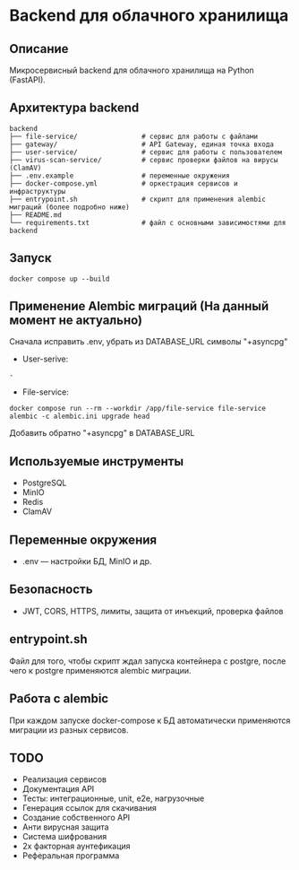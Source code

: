 # Backend для облачного хранилища

## Описание
Микросервисный backend для облачного хранилища на Python (FastAPI).

## Архитектура backend
```
backend
├── file-service/                # сервис для работы с файлами
├── gateway/                     # API Gateway, единая точка входа
├── user-service/                # сервис для работы с пользователем 
├── virus-scan-service/          # сервис проверки файлов на вирусы (ClamAV)
├── .env.example                 # переменные окружения 
├── docker-compose.yml           # оркестрация сервисов и инфраструктуры 
├── entrypoint.sh                # скрипт для применения alembic миграций (более подробно ниже)
├── README.md
└── requirements.txt             # файл с основными зависимостями для backend
```

## Запуск
```
docker compose up --build
```

## Применение Alembic миграций (На данный момент не актуально)
Сначала исправить .env, убрать из DATABASE_URL символы "+asyncpg"
- User-serive:
```
-
```
- File-service:
```
docker compose run --rm --workdir /app/file-service file-service alembic -c alembic.ini upgrade head
```
Добавить обратно "+asyncpg" в DATABASE_URL 

## Используемые инструменты
- PostgreSQL
- MinIO
- Redis
- ClamAV

## Переменные окружения
- .env — настройки БД, MinIO и др.

## Безопасность
- JWT, CORS, HTTPS, лимиты, защита от инъекций, проверка файлов

## entrypoint.sh
Файл для того, чтобы скрипт ждал запуска контейнера с postgre, после чего к postgre применяются alembic миграции.

## Работа с alembic 
При каждом запуске docker-compose к БД автоматически применяются миграции из разных сервисов.

## TODO
- Реализация сервисов
- Документация API
- Тесты: интеграционные, unit, e2e, нагрузочные
- Генерация ссылок для скачивания 
- Создание собственного API
- Анти вирусная защита
- Система шифрования
- 2х факторная аунтефикация
- Реферальная программа
